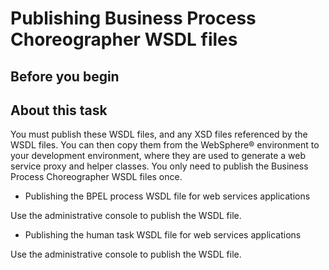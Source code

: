 <!-- image -->

# Publishing Business Process Choreographer WSDL files

## Before you begin

## About this task

You must publish these WSDL files, and any XSD files referenced
by the WSDL files. You can then copy them from the WebSphere® environment to your development
environment, where they are used to generate a web service proxy and helper
classes. You only need to publish the Business Process Choreographer
WSDL files once.

- Publishing the BPEL process WSDL file for web services applications

Use the administrative console to publish the WSDL file.
- Publishing the human task WSDL file for web services applications

Use the administrative console to publish the WSDL file.